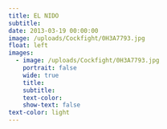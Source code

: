 ```yaml
---
title: EL NIDO
subtitle:
date: 2013-03-19 00:00:00
image: /uploads/Cockfight/0H3A7793.jpg
float: left
images:
  - image: /uploads/Cockfight/0H3A7793.jpg
    portrait: false
    wide: true
    title:
    subtitle:
    text-color:
    show-text: false
text-color: light
---
```



